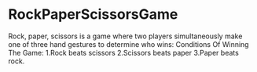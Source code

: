 # RockPaperScissorsGame
Rock, paper, scissors is a game where two players simultaneously make one of three hand gestures to determine who wins:
Conditions Of Winning The Game:
1.Rock beats scissors 
2.Scissors beats paper 
3.Paper beats rock.
